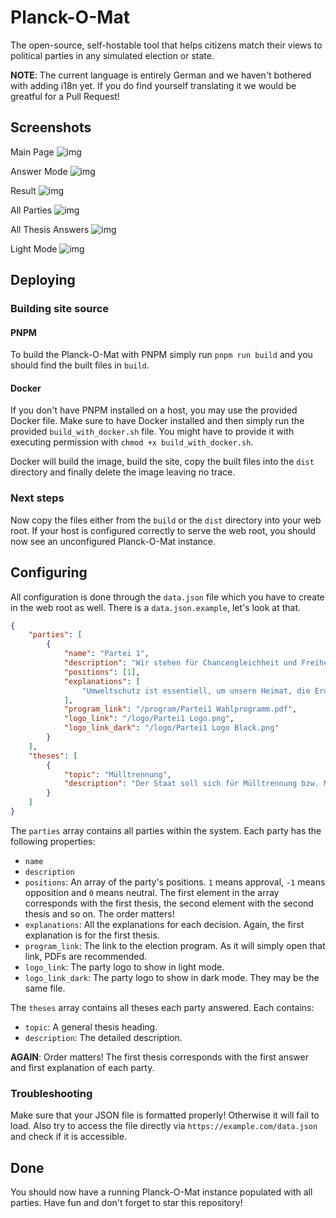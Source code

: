 # Planck-O-Mat

The open-source, self-hostable tool that helps citizens match their views to political parties in any simulated election or state.

**NOTE**: The current language is entirely German and we haven't bothered with adding i18n yet. If you do find yourself translating it we would be greatful for a Pull Request!

## Screenshots

Main Page
![img](https://assets.double-d.software/api/public/dl/-0kQlbsy/Planck-O-Mat/start.png)

Answer Mode
![img](https://assets.double-d.software/api/public/dl/_O-CyifR/Planck-O-Mat/answermode.png)

Result
![img](https://assets.double-d.software/api/public/dl/7FG66G29/Planck-O-Mat/result.png)

All Parties
![img](https://assets.double-d.software/api/public/dl/z_ZsWBa5/Planck-O-Mat/parties.png)

All Thesis Answers
![img](https://assets.double-d.software/api/public/dl/-1DZJcAk/Planck-O-Mat/thesis.png)

Light Mode
![img](https://assets.double-d.software/api/public/dl/K-GiCGqR/Planck-O-Mat/light.png)

## Deploying

### Building site source

#### PNPM

To build the Planck-O-Mat with PNPM simply run `pnpm run build` and you should find the built files in `build`.

#### Docker

If you don't have PNPM installed on a host, you may use the provided Docker file. Make sure to have Docker installed and then simply run the provided `build_with_docker.sh` file. You might have to provide it with executing permission with `chmod +x build_with_docker.sh`.

Docker will build the image, build the site, copy the built files into the `dist` directory and finally delete the image leaving no trace.

### Next steps

Now copy the files either from the `build` or the `dist` directory into your web root. If your host is configured correctly to serve the web root, you should now see an unconfigured Planck-O-Mat instance.

## Configuring

All configuration is done through the `data.json` file which you have to create in the web root as well. There is a `data.json.example`, let's look at that.

```json
{
    "parties": [
        {
            "name": "Partei 1",
            "description": "Wir stehen für Chancengleichheit und Freiheit.",
            "positions": [1],
            "explanations": [
                "Umweltschutz ist essentiell, um unsere Heimat, die Erde, zu schützen. Mülltrennung und Recycling sind daher extrem wichtig. Durch Subventionen sichern wir das Unternehmen diese auch umsetzen."
            ],
            "program_link": "/program/Partei1 Wahlprogramm.pdf",
            "logo_link": "/logo/Partei1 Logo.png",
            "logo_link_dark": "/logo/Partei1 Logo Black.png"
        }
    ],
    "theses": [
        {   
            "topic": "Mülltrennung",
            "description": "Der Staat soll sich für Mülltrennung bzw. Müllvermeidung einsetzten und ggf. auch attraktiver machen."
        }
    ]
}
```

The `parties` array contains all parties within the system. Each party has the following properties:

- `name`
- `description`
- `positions`: An array of the party's positions. `1` means approval, `-1` means opposition and `0` means neutral. The first element in the array corresponds with the first thesis, the second element with the second thesis and so on. The order matters!
- `explanations`: All the explanations for each decision. Again, the first explanation is for the first thesis.
- `program_link`: The link to the election program. As it will simply open that link, PDFs are recommended.
- `logo_link`: The party logo to show in light mode.
- `logo_link_dark`: The party logo to show in dark mode. They may be the same file.

The `theses` array contains all theses each party answered. Each contains:

- `topic`: A general thesis heading.
- `description`: The detailed description.

**AGAIN**: Order matters! The first thesis corresponds with the first answer and first explanation of each party.

### Troubleshooting

Make sure that your JSON file is formatted properly! Otherwise it will fail to load. Also try to access the file directly via `https://example.com/data.json` and check if it is accessible.

## Done

You should now have a running Planck-O-Mat instance populated with all parties. Have fun and don't forget to star this repository!